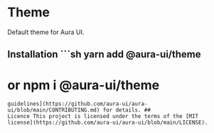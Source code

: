 # Theme

Default theme for Aura UI.

## Installation ```sh yarn add @aura-ui/theme

# or npm i @aura-ui/theme

```## Contribution Yes please! See the [contributing
guidelines](https://github.com/aura-ui/aura-ui/blob/main/CONTRIBUTING.md) for details. ##
Licence This project is licensed under the terms of the [MIT
license](https://github.com/aura-ui/aura-ui/blob/main/LICENSE).
```
